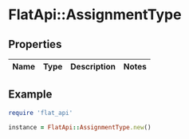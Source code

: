 # FlatApi::AssignmentType

## Properties

| Name | Type | Description | Notes |
| ---- | ---- | ----------- | ----- |

## Example

```ruby
require 'flat_api'

instance = FlatApi::AssignmentType.new()
```

